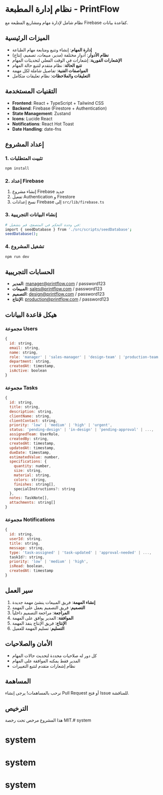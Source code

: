# نظام إدارة المطبعة - PrintFlow

نظام شامل لإدارة مهام ومشاريع المطبعة مع Firebase كقاعدة بيانات.

## الميزات الرئيسية

- **إدارة المهام**: إنشاء وتتبع ومتابعة مهام الطباعة
- **نظام الأدوار**: أدوار مختلفة (مدير، مبيعات، تصميم، إنتاج)
- **الإشعارات الفورية**: إشعارات في الوقت الفعلي لتحديثات المهام
- **تتبع الحالة**: نظام متقدم لتتبع حالة المهام
- **المواصفات الفنية**: تفاصيل شاملة لكل مهمة
- **التعليقات والملاحظات**: نظام تعليقات متكامل

## التقنيات المستخدمة

- **Frontend**: React + TypeScript + Tailwind CSS
- **Backend**: Firebase (Firestore + Authentication)
- **State Management**: Zustand
- **Icons**: Lucide React
- **Notifications**: React Hot Toast
- **Date Handling**: date-fns

## إعداد المشروع

### 1. تثبيت المتطلبات

```bash
npm install
```

### 2. إعداد Firebase

1. إنشاء مشروع Firebase جديد
2. تفعيل Authentication و Firestore
3. نسخ إعدادات Firebase إلى `src/lib/firebase.ts`

### 3. إنشاء البيانات التجريبية

```bash
# في وحدة التحكم في المتصفح، قم بتشغيل:
import { seedDatabase } from './src/scripts/seedDatabase';
seedDatabase();
```

### 4. تشغيل المشروع

```bash
npm run dev
```

## الحسابات التجريبية

- **المدير**: manager@printflow.com / password123
- **المبيعات**: sales@printflow.com / password123  
- **التصميم**: design@printflow.com / password123
- **الإنتاج**: production@printflow.com / password123

## هيكل قاعدة البيانات

### مجموعة Users
```javascript
{
  id: string,
  email: string,
  name: string,
  role: 'manager' | 'sales-manager' | 'design-team' | 'production-team',
  department: string,
  createdAt: timestamp,
  isActive: boolean
}
```

### مجموعة Tasks
```javascript
{
  id: string,
  title: string,
  description: string,
  clientName: string,
  clientContact: string,
  priority: 'low' | 'medium' | 'high' | 'urgent',
  status: 'pending-design' | 'in-design' | 'pending-approval' | ...,
  assignedTeam: UserRole,
  createdBy: string,
  createdAt: timestamp,
  updatedAt: timestamp,
  dueDate: timestamp,
  estimatedValue: number,
  specifications: {
    quantity: number,
    size: string,
    material: string,
    colors: string,
    finishes: string[],
    specialInstructions?: string
  },
  notes: TaskNote[],
  attachments: string[]
}
```

### مجموعة Notifications
```javascript
{
  id: string,
  userId: string,
  title: string,
  message: string,
  type: 'task-assigned' | 'task-updated' | 'approval-needed' | ...,
  taskId?: string,
  priority: 'low' | 'medium' | 'high',
  isRead: boolean,
  createdAt: timestamp
}
```

## سير العمل

1. **إنشاء المهمة**: فريق المبيعات ينشئ مهمة جديدة
2. **التصميم**: فريق التصميم يعمل على المهمة
3. **المراجعة**: مراجعة التصميم داخلياً
4. **الموافقة**: المدير يوافق على المهمة
5. **الإنتاج**: فريق الإنتاج ينفذ المهمة
6. **التسليم**: تسليم المهمة للعميل

## الأمان والصلاحيات

- كل دور له صلاحيات محددة لتحديث حالات المهام
- المدير فقط يمكنه الموافقة على المهام
- نظام إشعارات متقدم لتتبع التغييرات

## المساهمة

نرحب بالمساهمات! يرجى إنشاء Pull Request أو فتح Issue للمناقشة.

## الترخيص

هذا المشروع مرخص تحت رخصة MIT.# system
# system
# system
# system
